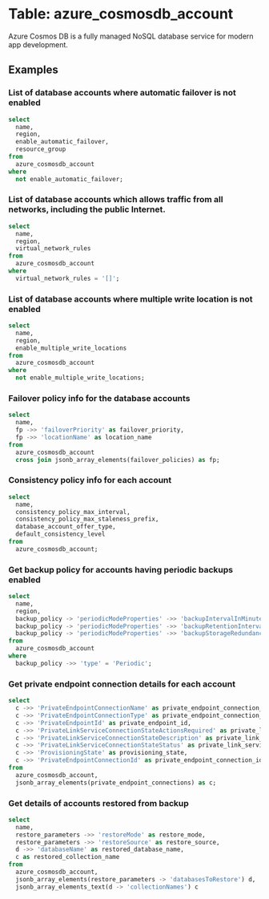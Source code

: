 # Table: azure_cosmosdb_account

Azure Cosmos DB is a fully managed NoSQL database service for modern app development.

## Examples

### List of database accounts where automatic failover is not enabled

```sql
select
  name,
  region,
  enable_automatic_failover,
  resource_group
from
  azure_cosmosdb_account
where
  not enable_automatic_failover;
```

### List of database accounts which allows traffic from all networks, including the public Internet.

```sql
select
  name,
  region,
  virtual_network_rules
from
  azure_cosmosdb_account
where
  virtual_network_rules = '[]';
```

### List of database accounts where multiple write location is not enabled

```sql
select
  name,
  region,
  enable_multiple_write_locations
from
  azure_cosmosdb_account
where
  not enable_multiple_write_locations;
```

### Failover policy info for the database accounts

```sql
select
  name,
  fp ->> 'failoverPriority' as failover_priority,
  fp ->> 'locationName' as location_name
from
  azure_cosmosdb_account
  cross join jsonb_array_elements(failover_policies) as fp;
```

### Consistency policy info for each account

```sql
select
  name,
  consistency_policy_max_interval,
  consistency_policy_max_staleness_prefix,
  database_account_offer_type,
  default_consistency_level
from
  azure_cosmosdb_account;
```

### Get backup policy for accounts having periodic backups enabled

```sql
select
  name,
  region,
  backup_policy -> 'periodicModeProperties' ->> 'backupIntervalInMinutes' as backup_interval_mins,
  backup_policy -> 'periodicModeProperties' ->> 'backupRetentionIntervalInHours' as backup_retention_interval_hrs,
  backup_policy -> 'periodicModeProperties' ->> 'backupStorageRedundancy' as backup_storage_redundancy
from
  azure_cosmosdb_account
where
  backup_policy ->> 'type' = 'Periodic';
```

### Get private endpoint connection details for each account

```sql
select
  c ->> 'PrivateEndpointConnectionName' as private_endpoint_connection_name,
  c ->> 'PrivateEndpointConnectionType' as private_endpoint_connection_type,
  c ->> 'PrivateEndpointId' as private_endpoint_id,
  c ->> 'PrivateLinkServiceConnectionStateActionsRequired' as private_link_service_connection_state_actions_required,
  c ->> 'PrivateLinkServiceConnectionStateDescription' as private_link_service_connection_state_description,
  c ->> 'PrivateLinkServiceConnectionStateStatus' as private_link_service_connection_state_status,
  c ->> 'ProvisioningState' as provisioning_state,
  c ->> 'PrivateEndpointConnectionId' as private_endpoint_connection_id
from
  azure_cosmosdb_account,
  jsonb_array_elements(private_endpoint_connections) as c;
```

### Get details of accounts restored from backup

```sql
select
  name,
  restore_parameters ->> 'restoreMode' as restore_mode,
  restore_parameters ->> 'restoreSource' as restore_source,
  d ->> 'databaseName' as restored_database_name,
  c as restored_collection_name
from
  azure_cosmosdb_account,
  jsonb_array_elements(restore_parameters -> 'databasesToRestore') d,
  jsonb_array_elements_text(d -> 'collectionNames') c
```